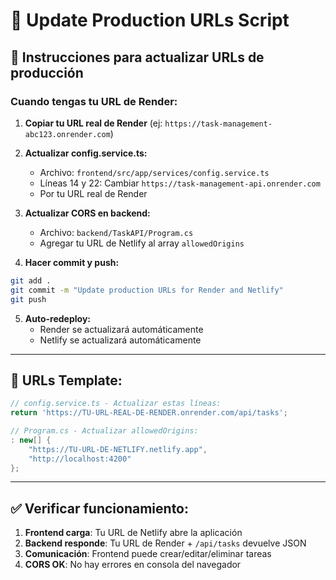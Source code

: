 # 🔧 Update Production URLs Script

## 📝 **Instrucciones para actualizar URLs de producción**

### **Cuando tengas tu URL de Render:**

1. **Copiar tu URL real de Render** (ej: `https://task-management-abc123.onrender.com`)

2. **Actualizar config.service.ts:**
   - Archivo: `frontend/src/app/services/config.service.ts`  
   - Líneas 14 y 22: Cambiar `https://task-management-api.onrender.com`
   - Por tu URL real de Render

3. **Actualizar CORS en backend:**
   - Archivo: `backend/TaskAPI/Program.cs`
   - Agregar tu URL de Netlify al array `allowedOrigins`

4. **Hacer commit y push:**
```bash
git add .
git commit -m "Update production URLs for Render and Netlify"
git push
```

5. **Auto-redeploy:**
   - Render se actualizará automáticamente
   - Netlify se actualizará automáticamente

---

## 🎯 **URLs Template:**

```typescript
// config.service.ts - Actualizar estas líneas:
return 'https://TU-URL-REAL-DE-RENDER.onrender.com/api/tasks';
```

```csharp
// Program.cs - Actualizar allowedOrigins:
: new[] { 
    "https://TU-URL-DE-NETLIFY.netlify.app",
    "http://localhost:4200"
};
```

---

## ✅ **Verificar funcionamiento:**

1. **Frontend carga**: Tu URL de Netlify abre la aplicación
2. **Backend responde**: Tu URL de Render + `/api/tasks` devuelve JSON  
3. **Comunicación**: Frontend puede crear/editar/eliminar tareas
4. **CORS OK**: No hay errores en consola del navegador